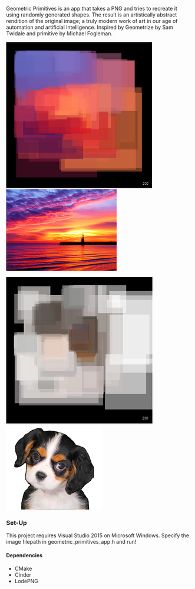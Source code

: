 Geometric Primitives is an app that takes a PNG and tries to recreate it using randomly generated shapes. The result is an artistically abstract rendition of the original image; a truly modern work of art in our age of automation and artificial intelligence. Inspired by Geometrize by Sam Twidale and primitive by Michael Fogleman.

![Image](https://github.com/kaseyhan/geometric-primitives/blob/week-1/generated_sunset_200.png?raw=true)
![Image](https://github.com/kaseyhan/geometric-primitives/blob/week-1/sunset.png?raw=true)

![Image](https://github.com/kaseyhan/geometric-primitives/blob/week-1/generated_puppy_200.png?raw=true)
![Image](https://github.com/kaseyhan/geometric-primitives/blob/week-1/puppy.png?raw=true)

### Set-Up
This project requires Visual Studio 2015 on Microsoft Windows. Specify the image filepath in geometric_primitives_app.h and run!

#### Dependencies
* CMake
* Cinder
* LodePNG